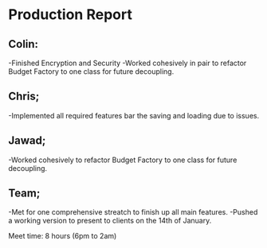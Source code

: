 Production Report
=================================

Colin:
------
-Finished Encryption and Security
-Worked cohesively in pair to refactor Budget Factory to one class for future decoupling.

Chris;
------
-Implemented all required features bar the saving and loading due to issues.

Jawad;
------
-Worked cohesively to refactor Budget Factory to one class for future decoupling.

Team;
-----
-Met for one comprehensive streatch to finish up all main features.
-Pushed a working version to present to clients on the 14th of January.

Meet time: 8 hours (6pm to 2am)
